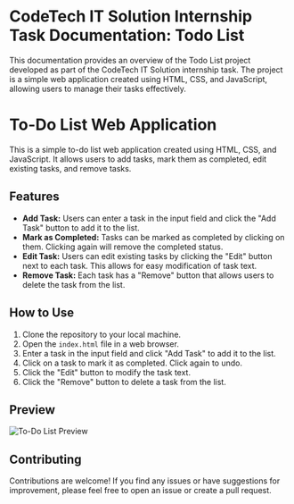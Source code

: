 # CodeTech IT Solution Internship Task Documentation: Todo List
This documentation provides an overview of the Todo List project developed as part of the CodeTech IT Solution internship task. The project is a simple web application created using HTML, CSS, and JavaScript, allowing users to manage their tasks effectively.
# To-Do List Web Application

This is a simple to-do list web application created using HTML, CSS, and JavaScript. It allows users to add tasks, mark them as completed, edit existing tasks, and remove tasks.

## Features

- **Add Task:** Users can enter a task in the input field and click the "Add Task" button to add it to the list.
- **Mark as Completed:** Tasks can be marked as completed by clicking on them. Clicking again will remove the completed status.
- **Edit Task:** Users can edit existing tasks by clicking the "Edit" button next to each task. This allows for easy modification of task text.
- **Remove Task:** Each task has a "Remove" button that allows users to delete the task from the list.

## How to Use

1. Clone the repository to your local machine.
2. Open the `index.html` file in a web browser.
3. Enter a task in the input field and click "Add Task" to add it to the list.
4. Click on a task to mark it as completed. Click again to undo.
5. Click the "Edit" button to modify the task text.
6. Click the "Remove" button to delete a task from the list.

## Preview

![To-Do List Preview](todo-preview.png)

## Contributing

Contributions are welcome! If you find any issues or have suggestions for improvement, please feel free to open an issue or create a pull request.
